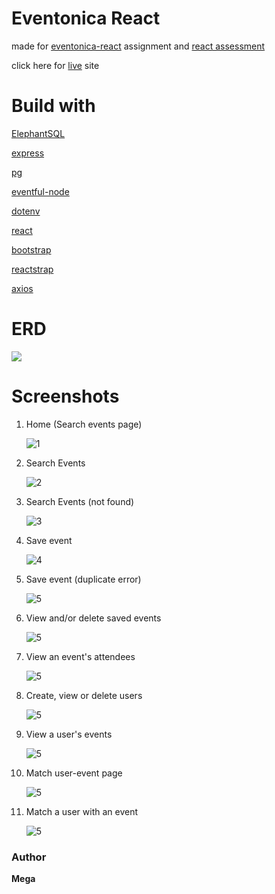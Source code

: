 # Eventonica React

made for [eventonica-react](https://github.com/Techtonica/curriculum/blob/master/projects/eventonica-react.md) assignment and [react assessment](https://github.com/Techtonica/curriculum/blob/master/projects/react-assessment.md) 

click here for [live](https://msoegiarto-eventonica.herokuapp.com) site

# Build with

[ElephantSQL](https://www.elephantsql.com/)

[express](https://expressjs.com/)

[pg](https://node-postgres.com/)

[eventful-node](http://api.eventful.com/)

[dotenv](https://github.com/motdotla/dotenv)

[react](https://reactjs.org/)

[bootstrap](https://getbootstrap.com/)

[reactstrap](https://reactstrap.github.io/)

[axios](https://github.com/axios/axios)

# ERD

![](./readme_imgs/ERD_eventonica.png)

# Screenshots

1. Home (Search events page)

    ![1](./readme_imgs/1_home.png)

2. Search Events

    ![2](./readme_imgs/2_search_event.png)

3. Search Events (not found)

    ![3](./readme_imgs/3_search_event_nf.png)

4. Save event

    ![4](./readme_imgs/4_save_event.png)

5. Save event (duplicate error)

    ![5](./readme_imgs/5_save_event_err.png)

6. View and/or delete saved events

    ![5](./readme_imgs/6_view_events.png)

7. View an event's attendees

    ![5](./readme_imgs/7_view_event_attendees.png)

8. Create, view or delete users 

    ![5](./readme_imgs/8_create_and_view_users.png)

9. View a user's events

    ![5](./readme_imgs/9_view_user_events.png)

10. Match user-event page

    ![5](./readme_imgs/10_view_match_user.png)

11. Match a user with an event

    ![5](./readme_imgs/11_match_user.png)

### Author

__Mega__